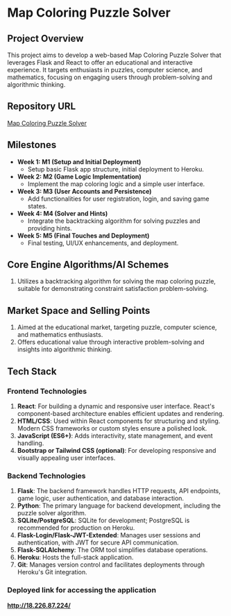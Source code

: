 # Map Coloring Puzzle Solver

## Project Overview

This project aims to develop a web-based Map Coloring Puzzle Solver that leverages Flask and React to offer an educational and interactive experience. It targets enthusiasts in puzzles, computer science, and mathematics, focusing on engaging users through problem-solving and algorithmic thinking.

## Repository URL

[Map Coloring Puzzle Solver](https://github.com/ankith-i/CS-161-Sec-01-Ankith-Indrakumar)

## Milestones

- **Week 1: M1 (Setup and Initial Deployment)**
  - Setup basic Flask app structure, initial deployment to Heroku.
- **Week 2: M2 (Game Logic Implementation)**
  - Implement the map coloring logic and a simple user interface.
- **Week 3: M3 (User Accounts and Persistence)**
  - Add functionalities for user registration, login, and saving game states.
- **Week 4: M4 (Solver and Hints)**
  - Integrate the backtracking algorithm for solving puzzles and providing hints.
- **Week 5: M5 (Final Touches and Deployment)**
  - Final testing, UI/UX enhancements, and deployment.

## Core Engine Algorithms/AI Schemes

1. Utilizes a backtracking algorithm for solving the map coloring puzzle, suitable for demonstrating constraint satisfaction problem-solving.

## Market Space and Selling Points

1. Aimed at the educational market, targeting puzzle, computer science, and mathematics enthusiasts.
2. Offers educational value through interactive problem-solving and insights into algorithmic thinking.

## Tech Stack

### Frontend Technologies

1. **React**: For building a dynamic and responsive user interface. React's component-based architecture enables efficient updates and rendering.
2. **HTML/CSS**: Used within React components for structuring and styling. Modern CSS frameworks or custom styles ensure a polished look.
3. **JavaScript (ES6+)**: Adds interactivity, state management, and event handling.
4. **Bootstrap or Tailwind CSS (optional)**: For developing responsive and visually appealing user interfaces.

### Backend Technologies

1. **Flask**: The backend framework handles HTTP requests, API endpoints, game logic, user authentication, and database interaction.
2. **Python**: The primary language for backend development, including the puzzle solver algorithm.
3. **SQLite/PostgreSQL**: SQLite for development; PostgreSQL is recommended for production on Heroku.
4. **Flask-Login/Flask-JWT-Extended**: Manages user sessions and authentication, with JWT for secure API communication.
5. **Flask-SQLAlchemy**: The ORM tool simplifies database operations.
6. **Heroku**: Hosts the full-stack application.
7. **Git**: Manages version control and facilitates deployments through Heroku's Git integration.

### Deployed link for accessing the application

**http://18.226.87.224/**
